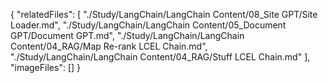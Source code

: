 {
  "relatedFiles": [
    "./Study/LangChain/LangChain Content/08_Site GPT/Site Loader.md",
    "./Study/LangChain/LangChain Content/05_Document GPT/Document GPT.md",
    "./Study/LangChain/LangChain Content/04_RAG/Map Re-rank LCEL Chain.md",
    "./Study/LangChain/LangChain Content/04_RAG/Stuff LCEL Chain.md"
  ],
  "imageFiles": []
}